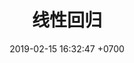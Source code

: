 ---
bg: "2019-02-15.jpg"
layout: post
title:  "线性回归"
crawlertitle: "线性回归"
summary: "线性回归"
date:   2019-02-15 16:32:47 +0700
categories: posts
tags: ['机器学习']
author: 
---